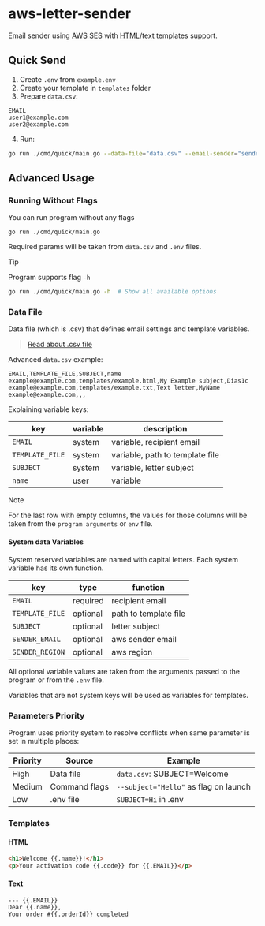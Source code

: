 # aws-letter-sender

Email sender using [AWS SES](https://aws.amazon.com/ses/) with [HTML](https://pkg.go.dev/html/template)/[text](https://pkg.go.dev/text/template) templates support.

## Quick Send

1. Create `.env` from `example.env`
2. Create your template in `templates` folder
3. Prepare `data.csv`:

```csv
EMAIL
user1@example.com
user2@example.com
```

4. Run:

```bash
go run ./cmd/quick/main.go --data-file="data.csv" --email-sender="sender@email.com" --subject="Subject" --tmpl-file="templates/example.html"
```

## Advanced Usage

### Running Without Flags

You can run program without any flags

```
go run ./cmd/quick/main.go
```

Required params will be taken from `data.csv` and `.env` files.

> [!TIP]
> Program supports flag `-h`
>
> ```sh
> go run ./cmd/quick/main.go -h  # Show all available options
> ```

### Data File

Data file (which is .csv) that defines email settings and template variables.

> [Read about .csv file](https://en.wikipedia.org/wiki/Comma-separated_values)

Advanced `data.csv` example:

```csv
EMAIL,TEMPLATE_FILE,SUBJECT,name
example@example.com,templates/example.html,My Example subject,Dias1c
example@example.com,templates/example.txt,Text letter,MyName
example@example.com,,,
```

Explaining variable keys:

| key             | variable | description                     |
| --------------- | -------- | ------------------------------- |
| `EMAIL`         | system   | variable, recipient email       |
| `TEMPLATE_FILE` | system   | variable, path to template file |
| `SUBJECT`       | system   | variable, letter subject        |
| `name`          | user     | variable                        |

> [!NOTE]
> For the last row with empty columns, the values ​​for those columns will be taken from the `program arguments` or `env` file.

#### System data Variables

System reserved variables are named with capital letters. Each system variable has its own function.

| key             | type     | function              |
| --------------- | -------- | --------------------- |
| `EMAIL`         | required | recipient email       |
| `TEMPLATE_FILE` | optional | path to template file |
| `SUBJECT`       | optional | letter subject        |
| `SENDER_EMAIL`  | optional | aws sender email      |
| `SENDER_REGION` | optional | aws region            |

All optional variable values ​​are taken from the arguments passed to the program or from the `.env` file.

Variables that are not system keys will be used as variables for templates. 

### Parameters Priority

Program uses priority system to resolve conflicts when same parameter is set in multiple places:

| Priority | Source        | Example                               |
| -------- | ------------- | ------------------------------------- |
| High     | Data file     | `data.csv`: SUBJECT=Welcome           |
| Medium   | Command flags | `--subject="Hello"` as flag on launch |
| Low      | .env file     | `SUBJECT=Hi` in .env                  |

### Templates

#### HTML

```html
<h1>Welcome {{.name}}!</h1>
<p>Your activation code {{.code}} for {{.EMAIL}}</p>
```

#### Text

```
--- {{.EMAIL}}
Dear {{.name}},
Your order #{{.orderId}} completed
```
